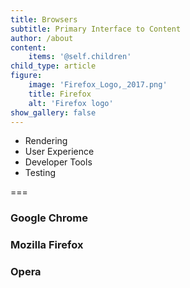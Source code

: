 ```yaml
---
title: Browsers
subtitle: Primary Interface to Content
author: /about
content:
    items: '@self.children'
child_type: article
figure:
    image: 'Firefox_Logo,_2017.png'
    title: Firefox
    alt: 'Firefox logo'
show_gallery: false
---
```


- Rendering
- User Experience
- Developer Tools
- Testing

===

### Google Chrome

### Mozilla Firefox

### Opera
